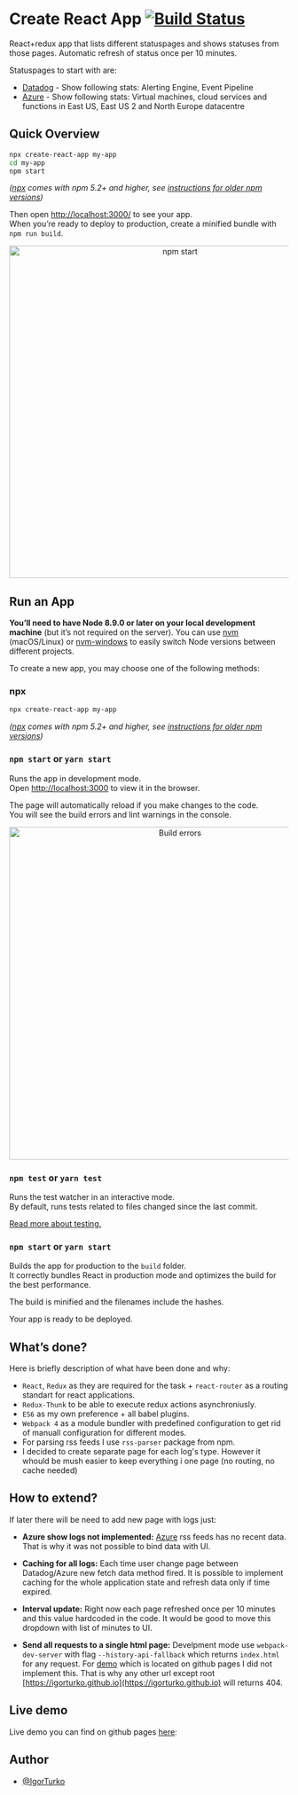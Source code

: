 # Create React App [![Build Status](https://travis-ci.org/facebook/create-react-app.svg?branch=master)](https://travis-ci.org/facebook/create-react-app)

React+redux app that lists different statuspages and shows statuses from those pages. Automatic refresh of status once per 10 minutes.

Statuspages to start with are: 
* [Datadog](https://status.datadoghq.com/) -
Show following stats: Alerting Engine, Event Pipeline
* [Azure](https://azure.microsoft.com/en-us/status/) -
Show following stats: Virtual machines, cloud services and functions in East US, East US 2 and North Europe datacentre

## Quick Overview

```sh
npx create-react-app my-app
cd my-app
npm start
```

_([npx](https://medium.com/@maybekatz/introducing-npx-an-npm-package-runner-55f7d4bd282b) comes with npm 5.2+ and higher, see [instructions for older npm versions](https://gist.github.com/gaearon/4064d3c23a77c74a3614c498a8bb1c5f))_

Then open [http://localhost:3000/](http://localhost:3000/) to see your app.<br>
When you’re ready to deploy to production, create a minified bundle with `npm run build`.

<p align='center'>
<img src='https://cdn.rawgit.com/facebook/create-react-app/27b42ac/screencast.svg' width='600' alt='npm start'>
</p>


## Run an App

**You’ll need to have Node 8.9.0 or later on your local development machine** (but it’s not required on the server). You can use [nvm](https://github.com/creationix/nvm#installation) (macOS/Linux) or [nvm-windows](https://github.com/coreybutler/nvm-windows#node-version-manager-nvm-for-windows) to easily switch Node versions between different projects.

To create a new app, you may choose one of the following methods:

### npx

```sh
npx create-react-app my-app
```

_([npx](https://medium.com/@maybekatz/introducing-npx-an-npm-package-runner-55f7d4bd282b) comes with npm 5.2+ and higher, see [instructions for older npm versions](https://gist.github.com/gaearon/4064d3c23a77c74a3614c498a8bb1c5f))_

### `npm start` or `yarn start`

Runs the app in development mode.<br>
Open [http://localhost:3000](http://localhost:3000) to view it in the browser.

The page will automatically reload if you make changes to the code.<br>
You will see the build errors and lint warnings in the console.

<p align='center'>
<img src='https://cdn.rawgit.com/marionebl/create-react-app/9f62826/screencast-error.svg' width='600' alt='Build errors'>
</p>

### `npm test` or `yarn test`

Runs the test watcher in an interactive mode.<br>
By default, runs tests related to files changed since the last commit.

[Read more about testing.](https://github.com/facebook/create-react-app/blob/master/packages/react-scripts/template/README.md#running-tests)

### `npm start` or `yarn start`

Builds the app for production to the `build` folder.<br>
It correctly bundles React in production mode and optimizes the build for the best performance.

The build is minified and the filenames include the hashes.<br>

Your app is ready to be deployed.

## What’s done?

Here is briefly description of what have been done and why:

- `React`, `Redux` as they are required for the task + `react-router` as a routing standart for react applications.
- `Redux-Thunk` to be able to execute redux actions asynchroniusly.
- `ES6` as my own preference + all babel plugins.
- `Webpack 4` as a module bundler with predefined configuration to get rid of manuall configuration for different modes.
- For parsing rss feeds I use `rss-parser` package from npm.
- I decided to create separate page for each log's type. However it whould be mush easier to keep everything i one page (no routing, no cache needed)

## How to extend?
If later there will be need to add new page with logs just:


- **Azure show logs not implemented:** [Azure](https://azure.microsoft.com/en-us/status/) rss feeds has no recent data. That is why it was not possible to bind data with UI.

- **Caching for all logs:** Each time user change page between Datadog/Azure new fetch data method fired. It is possible to implement caching for the whole application state and refresh data only if time expired.

- **Interval update:** Right now each page refreshed once per 10 minutes and this value hardcoded in the code. It would be good to move this dropdown with list of minutes to UI.

- **Send all requests to a single html page:** Develpment mode use `webpack-dev-server` with flag `--history-api-fallback` which returns `index.html` for any request. For [demo](https://igorturko.github.io) which is located on github pages I did not implement this. That is why any other url except root [https://igorturko.github.io](https://igorturko.github.io) will returns 404.

## Live demo

Live demo you can find on github pages [here](https://igorturko.github.io):

## Author
- [@IgorTurko](https://github.com/IgorTurko)
